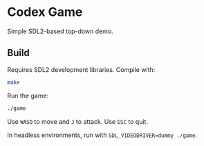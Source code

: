# Codex Game

Simple SDL2-based top-down demo.

## Build

Requires SDL2 development libraries. Compile with:

```bash
make
```

Run the game:

```bash
./game
```

Use `WASD` to move and `J` to attack. Use `ESC` to quit.

In headless environments, run with `SDL_VIDEODRIVER=dummy ./game`.

